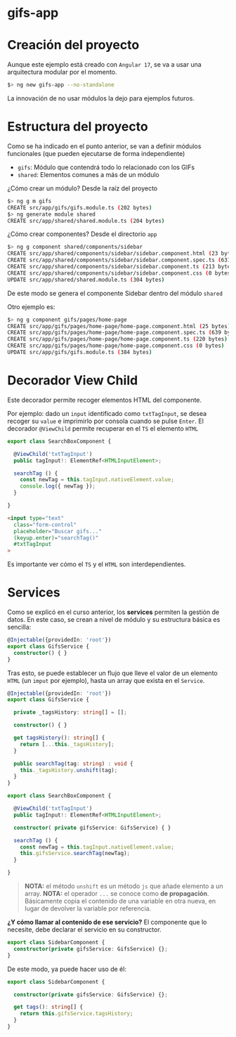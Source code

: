 # gifs-app

# Creación del proyecto

Aunque este ejemplo está creado con `Angular 17`, se va a usar una arquitectura modular por el momento.

```bash
$> ng new gifs-app --no-standalone
```

La innovación de no usar módulos la dejo para ejemplos futuros.

# Estructura del proyecto

Como se ha indicado en el punto anterior, se van a definir módulos funcionales (que pueden ejecutarse de forma independiente)

* `gifs`: Módulo que contendrá todo lo relacionado con los GIFs
* `shared`: Elementos comunes a más de un módulo


¿Cómo crear un módulo? Desde la raíz del proyecto

```bash
$> ng g m gifs
CREATE src/app/gifs/gifs.module.ts (202 bytes)
$> ng generate module shared
CREATE src/app/shared/shared.module.ts (204 bytes)
```

¿Cómo crear componentes? Desde el directorio `app`

```bash
$> ng g component shared/components/sidebar
CREATE src/app/shared/components/sidebar/sidebar.component.html (23 bytes)
CREATE src/app/shared/components/sidebar/sidebar.component.spec.ts (631 bytes)
CREATE src/app/shared/components/sidebar/sidebar.component.ts (213 bytes)
CREATE src/app/shared/components/sidebar/sidebar.component.css (0 bytes)
UPDATE src/app/shared/shared.module.ts (304 bytes)
```

De este modo se genera el componente Sidebar dentro del módulo `shared`

Otro ejemplo es: 

```bash
$> ng g component gifs/pages/home-page
CREATE src/app/gifs/pages/home-page/home-page.component.html (25 bytes)
CREATE src/app/gifs/pages/home-page/home-page.component.spec.ts (639 bytes)
CREATE src/app/gifs/pages/home-page/home-page.component.ts (220 bytes)
CREATE src/app/gifs/pages/home-page/home-page.component.css (0 bytes)
UPDATE src/app/gifs/gifs.module.ts (384 bytes)
```

# Decorador View Child

Este decorador permite recoger elementos HTML del componente.

Por ejemplo: dado un `input` identificado como `txtTagInput`, se desea recoger su `value` e imprimirlo por consola cuando se pulse `Enter`. El decorador `@ViewChild` permite recuperar en el `TS` el elemento `HTML`

```typescript
export class SearchBoxComponent {

  @ViewChild('txtTagInput')
  public tagInput!: ElementRef<HTMLInputElement>;

  searchTag () {
    const newTag = this.tagInput.nativeElement.value;
    console.log({ newTag });
  }

}
```

```html
<input type="text"
  class="form-control"
  placeholder="Buscar gifs..."
  (keyup.enter)="searchTag()"
  #txtTagInput
>	
```

Es importante ver cómo el `TS` y el `HTML` son interdependientes.

# Services

Como se explicó en el curso anterior, los **services** permiten la gestión de datos. En este caso, se crean a nivel de módulo y su estructura básica es sencilla:

```typescript
@Injectable({providedIn: 'root'})
export class GifsService {
  constructor() { }
}
```

Tras esto, se puede establecer un flujo que lleve el valor de un elemento `HTML` (un `imput` por ejemplo), hasta un array que exista en el `Service`.

```typescript
@Injectable({providedIn: 'root'})
export class GifsService {

  private _tagsHistory: string[] = [];

  constructor() { }

  get tagsHistory(): string[] {
    return [...this._tagsHistory];
  }

  public searchTag(tag: string) : void {
    this._tagsHistory.unshift(tag);
  }
}
```

```typescript
export class SearchBoxComponent {

  @ViewChild('txtTagInput')
  public tagInput!: ElementRef<HTMLInputElement>;

  constructor( private gifsService: GifsService) { }

  searchTag () {
    const newTag = this.tagInput.nativeElement.value;
    this.gifsService.searchTag(newTag);
  }

}
```

> **NOTA:** el método `unshift` es un método `js` que añade elemento a un array.
> **NOTA:** el operador `...` se conoce como **de propagación**. Básicamente copia el contenido de una variable en otra nueva, en lugar de devolver la variable por referencia.

**¿Y cómo llamar al contenido de ese servicio?** El componente que lo necesite, debe declarar el servicio en su constructor.

```typescript
export class SidebarComponent {
  constructor(private gifsService: GifsService) {};
}
```

De este modo, ya puede hacer uso de él:

```typescript
export class SidebarComponent {

  constructor(private gifsService: GifsService) {};

  get tags(): string[] {
    return this.gifsService.tagsHistory;
  }
}  
```
